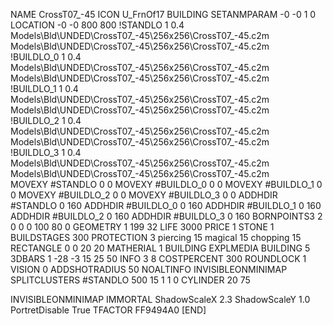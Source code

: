NAME CrossT07_-45
ICON U_FrnOf17
BUILDING
SETANMPARAM -0 -0 1 0
LOCATION -0 -0 800 800
!STANDLO      1 0.4 Models\Bld\UNDED\CrossT07_-45\256x256\CrossT07_-45.c2m  Models\Bld\UNDED\CrossT07_-45\256x256\CrossT07_-45.c2m    
!BUILDLO_0    1 0.4  Models\Bld\UNDED\CrossT07_-45\256x256\CrossT07_-45.c2m  Models\Bld\UNDED\CrossT07_-45\256x256\CrossT07_-45.c2m     
!BUILDLO_1    1 0.4  Models\Bld\UNDED\CrossT07_-45\256x256\CrossT07_-45.c2m  Models\Bld\UNDED\CrossT07_-45\256x256\CrossT07_-45.c2m     
!BUILDLO_2    1 0.4  Models\Bld\UNDED\CrossT07_-45\256x256\CrossT07_-45.c2m  Models\Bld\UNDED\CrossT07_-45\256x256\CrossT07_-45.c2m     
!BUILDLO_3    1 0.4  Models\Bld\UNDED\CrossT07_-45\256x256\CrossT07_-45.c2m  Models\Bld\UNDED\CrossT07_-45\256x256\CrossT07_-45.c2m     
MOVEXY #STANDLO    0 0
MOVEXY #BUILDLO_0  0 0
MOVEXY #BUILDLO_1  0 0
MOVEXY #BUILDLO_2  0 0
MOVEXY #BUILDLO_3  0 0
ADDHDIR #STANDLO 0 160
ADDHDIR #BUILDLO_0 0 160
ADDHDIR #BUILDLO_1 0 160
ADDHDIR #BUILDLO_2 0 160
ADDHDIR #BUILDLO_3 0 160
BORNPOINTS3 2 0 0 0 100 80 0
GEOMETRY 1 199 32
LIFE     3000
PRICE 1 STONE 1
BUILDSTAGES 300
PROTECTION 3 piercing 15 magical 15 chopping 15
RECTANGLE 0 0 20 20
MATHERIAL 1 BUILDING
EXPLMEDIA BUILDING 5
3DBARS 1 -28 -3 15 25 50
INFO 3 8
COSTPERCENT 300
ROUNDLOCK 1
VISION 0
ADDSHOTRADIUS 50
NOALTINFO
INVISIBLEONMINIMAP
SPLITCLUSTERS #STANDLO 500 15 1 1 0
CYLINDER 20 75

INVISIBLEONMINIMAP
IMMORTAL
ShadowScaleX 2.3
ShadowScaleY 1.0
PortretDisable True
TFACTOR FF9494A0
[END]
